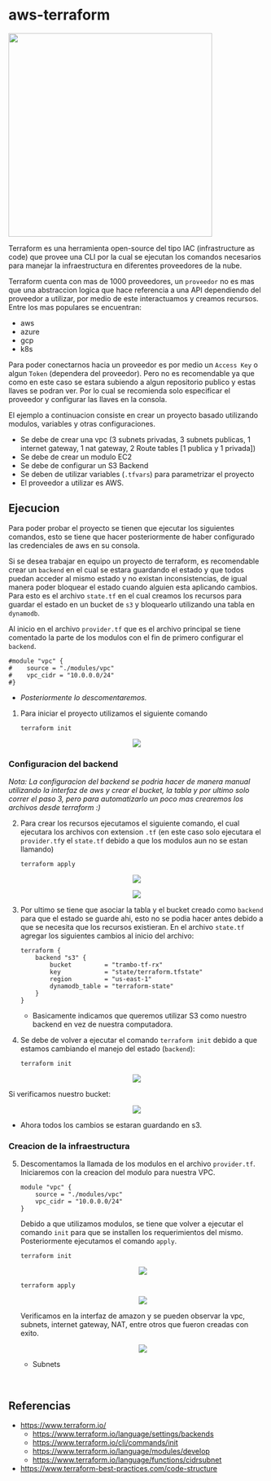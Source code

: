 # aws-terraform

<p>
<img src="https://user-images.githubusercontent.com/30850990/158814909-6250ddb4-ccc6-426d-8006-6eaaf47c2880.png" width="400" >
</p>


Terraform es una herramienta open-source del tipo IAC (infrastructure as code) que provee una CLI por la cual se ejecutan los comandos necesarios para manejar la infraestructura en diferentes proveedores de la nube. 

Terraform cuenta con mas de 1000 proveedores, un `proveedor` no es mas que una abstraccion logica que hace referencia a una API dependiendo del proveedor a utilizar, por medio de este interactuamos y creamos recursos. Entre los mas populares se encuentran:
- aws
- azure
- gcp
- k8s

Para poder conectarnos hacia un proveedor es por medio un `Access Key` o algun `Token` (dependera del proveedor). Pero no es recomendable ya que como en este caso se estara subiendo a algun repositorio publico y estas llaves se podran ver. Por lo cual se recomienda solo especificar el proveedor y configurar las llaves en la consola.

El ejemplo a continuacion consiste en crear un proyecto basado utilizando modulos, variables y otras configuraciones. 
- Se debe de crear una vpc (3 subnets privadas, 3 subnets publicas, 1 internet gateway, 1 nat gateway, 2 Route tables [1 publica y 1 privada])
- Se debe de crear un modulo EC2 
- Se debe de configurar un S3 Backend
- Se deben de utilizar variables (`.tfvars`) para parametrizar el proyecto
- El proveedor a utilizar es AWS. 

## Ejecucion
Para poder probar el proyecto se tienen que ejecutar los siguientes comandos, esto se tiene que hacer posteriormente de haber configurado las credenciales de aws en su consola.

Si se desea trabajar en equipo un proyecto de terraform, es recomendable crear un `backend` en el cual se estara guardando el estado y que todos puedan acceder al mismo estado y no existan inconsistencias, de igual manera poder bloquear el estado cuando alguien esta aplicando cambios. Para esto es el archivo `state.tf` en el cual creamos los recursos para guardar el estado en un bucket de `s3` y bloquearlo utilizando una tabla en `dynamodb`.

Al inicio en el archivo `provider.tf` que es el archivo principal se tiene comentado la parte de los modulos con el fin de primero configurar el `backend`.

```
#module "vpc" {
#    source = "./modules/vpc"
#    vpc_cidr = "10.0.0.0/24"
#}
```
- *Posteriormente lo descomentaremos.*

1. Para iniciar el proyecto utilizamos el siguiente comando
    ```
    terraform init
    ```
<p align="center">
    <img src="https://user-images.githubusercontent.com/30850990/159146669-d5c15746-d131-466c-9232-c0b5f62ee750.png"/>
</p>

### Configuracion del backend

*Nota: La configuracion del backend se podria hacer de manera manual utilizando la interfaz de aws y crear el bucket, la tabla  y por ultimo solo correr el paso 3, pero para automatizarlo un poco mas crearemos los archivos desde terraform :)*

2. Para crear los recursos ejecutamos el siguiente comando, el cual ejecutara los archivos con extension `.tf` (en este caso solo ejecutara el `provider.tf`y el `state.tf` debido a que los modulos aun no se estan llamando)
    ```
    terraform apply
    ```

<p align="center">
    <img src="https://user-images.githubusercontent.com/30850990/159147293-8d6b6386-0ab8-40d3-a0e2-654803111555.png"/>
</p>

<p align="center">
    <img src="https://user-images.githubusercontent.com/30850990/159147311-695ab95c-bc75-4d6b-98e1-86b119d687ab.png"/>
</p>

3. Por ultimo se tiene que asociar la tabla y el bucket creado como `backend` para que el estado se guarde ahi, esto no se podia hacer antes debido a que se necesita que los recursos existieran. En el archivo `state.tf` agregar los siguientes cambios al inicio del archivo:
    ```
    terraform {
        backend "s3" {
            bucket         = "trambo-tf-rx"
            key            = "state/terraform.tfstate"
            region         = "us-east-1"
            dynamodb_table = "terraform-state"
        }
    }
    ```
    - Basicamente indicamos que queremos utilizar S3 como nuestro backend en vez de nuestra computadora. 
 
4. Se debe de volver a ejecutar el comando `terraform init` debido a que estamos cambiando el manejo del estado (`backend`):
    ```
    terraform init
    ```
<p align="center">
    <img src="https://user-images.githubusercontent.com/30850990/159147582-d06aadf3-5dcf-4e97-858b-2b45dd084765.png"/>
</p>

Si verificamos nuestro bucket:
<p align="center">
    <img src="https://user-images.githubusercontent.com/30850990/159147586-4946141e-d0d5-4d67-85d3-bb81b3cc9a30.png"/>
</p>

- Ahora todos los cambios se estaran guardando en s3.

### Creacion de la infraestructura
5. Descomentamos la llamada de los modulos en el archivo `provider.tf`. Iniciaremos con la creacion del modulo para nuestra VPC.
    ```
    module "vpc" {
        source = "./modules/vpc"
        vpc_cidr = "10.0.0.0/24"
    }
    ```
    Debido a que utilizamos modulos, se tiene que volver a ejecutar el comando `init` para que se installen los requerimientos del mismo. Posteriormente ejecutamos el comando `apply`.
    ```
    terraform init
    ```

    <p align="center">
        <img src="https://user-images.githubusercontent.com/30850990/159147817-057b5384-b69a-49ac-8bac-17816be6fb51.png"/>
    </p>

    ```
    terraform apply
    ```
    <p align="center">
        <img src="https://user-images.githubusercontent.com/30850990/159189407-77ddfd69-c85a-431c-8412-1ed13f1e3e9b.png"/>
    </p>
    

    Verificamos en la interfaz de amazon y se pueden observar la vpc, subnets, internet gateway, NAT, entre otros que fueron creadas con exito.
    <p align="center">
        <img src="https://user-images.githubusercontent.com/30850990/159189069-66e598bf-8e1e-43e0-9096-6b8e79c6d5d3.png"/>
    </p>
    
    - Subnets


<br/>

## Referencias
- https://www.terraform.io/
    - https://www.terraform.io/language/settings/backends
    - https://www.terraform.io/cli/commands/init
    - https://www.terraform.io/language/modules/develop
    - https://www.terraform.io/language/functions/cidrsubnet
- https://www.terraform-best-practices.com/code-structure